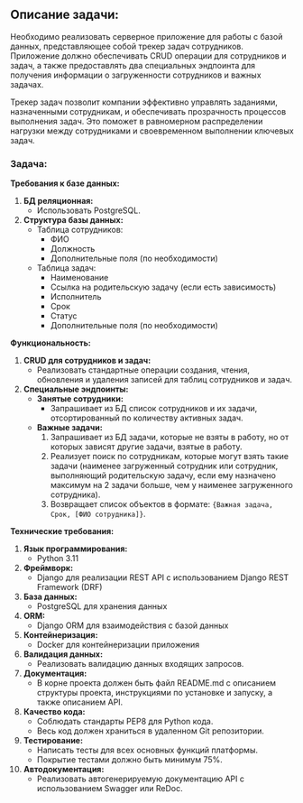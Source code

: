 ## Описание задачи:

Необходимо реализовать серверное приложение для работы с базой данных, представляющее собой трекер задач сотрудников. Приложение должно обеспечивать CRUD операции для сотрудников и задач, а также предоставлять два специальных эндпоинта для получения информации о загруженности сотрудников и важных задачах.

Трекер задач позволит компании эффективно управлять заданиями, назначенными сотрудникам, и обеспечивать прозрачность процессов выполнения задач. Это поможет в равномерном распределении нагрузки между сотрудниками и своевременном выполнении ключевых задач.

### Задача:
**Требования к базе данных:**

1. **БД реляционная:**
    - Использовать PostgreSQL.
2. **Структура базы данных:**
    - Таблица сотрудников:
        - ФИО
        - Должность
        - Дополнительные поля (по необходимости)
    - Таблица задач:
        - Наименование
        - Ссылка на родительскую задачу (если есть зависимость)
        - Исполнитель
        - Срок
        - Статус
        - Дополнительные поля (по необходимости)

**Функциональность:**

1. **CRUD для сотрудников и задач:**
    - Реализовать стандартные операции создания, чтения, обновления и удаления записей для таблиц сотрудников и задач.
2. **Специальные эндпоинты:**
    - **Занятые сотрудники:**
        - Запрашивает из БД список сотрудников и их задачи, отсортированный по количеству активных задач.
    - **Важные задачи:**
        1. Запрашивает из БД задачи, которые не взяты в работу, но от которых зависят другие задачи, взятые в работу.
        2. Реализует поиск по сотрудникам, которые могут взять такие задачи (наименее загруженный сотрудник или сотрудник, выполняющий родительскую задачу, если ему назначено максимум на 2 задачи больше, чем у наименее загруженного сотрудника).
        3. Возвращает список объектов в формате: `{Важная задача, Срок, [ФИО сотрудника]}`.



**Технические требования:**

1. **Язык программирования:**
    - Python 3.11
2. **Фреймворк:**
    - Django для реализации REST API с использованием Django REST Framework (DRF)
3. **База данных:**
    - PostgreSQL для хранения данных
4. **ORM:**
    - Django ORM для взаимодействия с базой данных
5. **Контейнеризация:**
    - Docker для контейнеризации приложения
6. **Валидация данных:**
    - Реализовать валидацию данных входящих запросов.
7. **Документация:**
    - В корне проекта должен быть файл README.md с описанием структуры проекта, инструкциями по установке и запуску, а также описанием API.
8. **Качество кода:**
    - Соблюдать стандарты PEP8 для Python кода.
    - Весь код должен храниться в удаленном Git репозитории.
9. **Тестирование:**
    - Написать тесты для всех основных функций платформы.
    - Покрытие тестами должно быть минимум 75%.
10. **Автодокументация:**
    - Реализовать автогенерируемую документацию API с использованием Swagger или ReDoc.